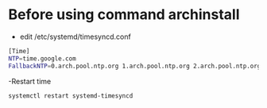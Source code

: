 # Before using command archinstall
- edit /etc/systemd/timesyncd.conf
```bash
[Time]
NTP=time.google.com
FallbackNTP=0.arch.pool.ntp.org 1.arch.pool.ntp.org 2.arch.pool.ntp.org 3.arch.pool.ntp.org
```
-Restart time 
```bash
systemctl restart systemd-timesyncd
```
